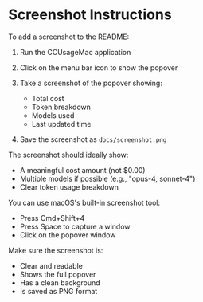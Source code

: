# Screenshot Instructions

To add a screenshot to the README:

1. Run the CCUsageMac application
2. Click on the menu bar icon to show the popover
3. Take a screenshot of the popover showing:
   - Total cost
   - Token breakdown
   - Models used
   - Last updated time

4. Save the screenshot as `docs/screenshot.png`

The screenshot should ideally show:
- A meaningful cost amount (not $0.00)
- Multiple models if possible (e.g., "opus-4, sonnet-4")
- Clear token usage breakdown

You can use macOS's built-in screenshot tool:
- Press Cmd+Shift+4
- Press Space to capture a window
- Click on the popover window

Make sure the screenshot is:
- Clear and readable
- Shows the full popover
- Has a clean background
- Is saved as PNG format